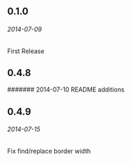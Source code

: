 ## 0.1.0
###### 2014-07-09
First Release

## 0.4.8
####### 2014-07-10
README additions

## 0.4.9
###### 2014-07-15
Fix find/replace border width
